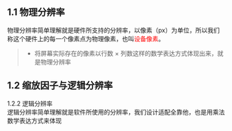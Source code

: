 ## 1.1 物理分辨率
物理分辨率简单理解就是硬件所支持的分辨率，以像素（px）为单位，所以我们称这个硬件上的每一个像素点为物理像素，也叫<font color = '#ff0000'>设备像素</font>。
>* 将屏幕实际存在的像素以行数 × 列数这样的数学表达方式体现出来，就是物理分辨率
## 1.2 缩放因子与逻辑分辨率
1.2.2 逻辑分辨率    
逻辑分辨率简单理解就是软件所使用的分辨率，我们设计适配全靠他，也是用乘法数学表达方式来体现